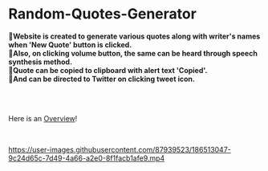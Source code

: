 # Random-Quotes-Generator

**📌Website is created to generate various quotes along with writer's names when 'New Quote' button is clicked.<br>
📌Also, on clicking volume button, the same can be heard through speech synthesis method.<br>
📌Quote can be copied to clipboard with alert text 'Copied'.<br>
📌And can be directed to Twitter on clicking tweet icon.**


<br><br>

Here is an [Overview](https://kirti-gupta12.github.io/Random-Quotes/)!

<br>

https://user-images.githubusercontent.com/87939523/186513047-9c24d65c-7d49-4a66-a2e0-8f1facb1afe9.mp4

